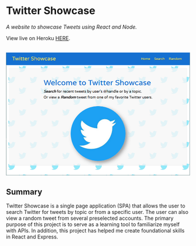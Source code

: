 # Twitter Showcase

_A website to showcase Tweets using React and Node._

View live on Heroku <a href="https://twitter-showcase.herokuapp.com/" target="_blank">HERE</a>.

<br>

<img src="./readme-images/screenshot.png" width="600">

## Summary
Twitter Showcase is a single page application (SPA) that allows the user to search Twitter for tweets by topic or from a specific user. The user can also view a random tweet from several preselected accounts. The primary purpose of this project is to serve as a learning tool to familiarize myself with APIs. In addition, this project has helped me create foundational skills in React and Express.


